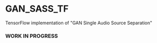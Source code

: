 # GAN_SASS_TF
TensorFlow implementation of "GAN Single Audio Source Separation"

### WORK IN PROGRESS
